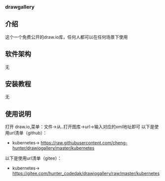 ### drawgallery
## 介绍
这个一个免费公开的draw.io库，任何人都可以在任何场景下使用

## 软件架构
无

## 安装教程
无

## 使用说明
打开 draw.io,菜单：文件->从..打开图库->url->输入对应的xml地址即可
以下是使用url清单（github）：
+ kubernetes-> https://raw.githubusercontent.com/cheng-hunter/drawiogallery/master/kubernetes



以下是使用url清单（gitee）：
+ kubernetes-> https://gitee.com/hunter_codedak/drawiogallery/raw/master/kubernetes